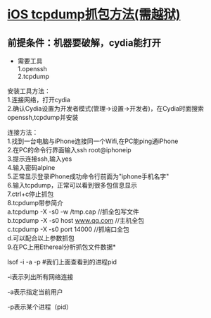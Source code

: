 # [iOS tcpdump抓包方法(需越狱)](https://www.cnblogs.com/wqxlcdymqc/p/3225276.html)

## 前提条件：机器要破解，cydia能打开

* 需要工具  
  1.openssh  
  2.tcpdump  

安装工具方法：  
1.连接网络，打开cydia  
2.确认Cydia设置为开发者模式(管理->设置->开发者)，在Cydia时面搜索openssh,tcpdump并安装  

连接方法：  
1.找到一台电脑与iPhone连接同一个Wifi,在PC能ping通iPhone  
2.在PC的命令行界面输入ssh root@iphoneip  
3.提示连接ssh,输入yes  
4.输入密码alpine  
5.正常显示登录iPhone成功命令行前面为"iphone手机名字"  
6.输入tcpdump，正常可以看到很多包信息显示  
7.ctrl+c停止抓包  
8.tcpdump带参简介  
  a.tcpdump -X -s0 -w /tmp.cap  //抓全包写文件  
  b.tcpdump -X -s0 host www.qq.com //主机全包  
  c.tcpdump -X -s0 port 14000   //抓端口全包  
  d.可以配合以上参数抓包  
9.在PC上用Ethereal分析抓包文件数据*







lsof -i -a -p <pid> #我们上面查看到的进程pid

-i表示列出所有网络连接

-a表示指定当前用户

-p表示某个进程（pid）
